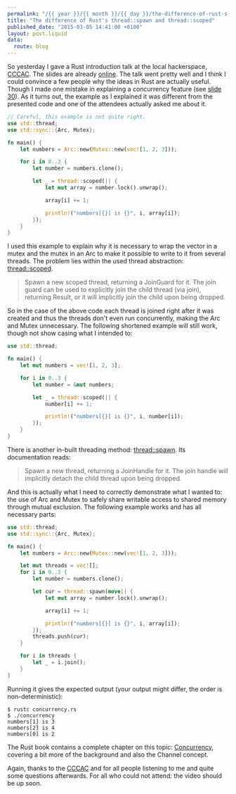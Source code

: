 ```yaml
---
permalink: "/{{ year }}/{{ month }}/{{ day }}/the-difference-of-rust-s-spawn-and-scoped"
title: "The difference of Rust's thread::spawn and thread::scoped"
published_date: "2015-03-05 14:41:00 +0100"
layout: post.liquid
data:
  route: blog
---
```

So yesterday I gave a Rust introduction talk at the local hackerspace, [CCCAC](http://ccc.ac).
The slides are already [online](https://fnordig.de/talks/2015/cccac/rust-intro/).
The talk went pretty well and I think I could convince a few people why the ideas in Rust are actually useful.
Though I made one mistake in explaining a concurrency feature (see [slide 30](https://fnordig.de/talks/2015/cccac/rust-intro/#29)).
As it turns out, the example as I explained it was different from the presented code and one of the attendees actually asked me about it.

~~~rust
// Careful, this example is not quite right.
use std::thread;
use std::sync::{Arc, Mutex};

fn main() {
    let numbers = Arc::new(Mutex::new(vec![1, 2, 3]));

    for i in 0..3 {
        let number = numbers.clone();

        let _ = thread::scoped(|| {
            let mut array = number.lock().unwrap();

            array[i] += 1;

            println!("numbers[{}] is {}", i, array[i]);
        });
    }
}
~~~

I used this example to explain why it is necessary to wrap the vector in a mutex and the mutex in an Arc to make it possible to write to it from several threads.
The problem lies within the used thread abstraction: [thread::scoped](http://doc.rust-lang.org/nightly/std/thread/fn.scoped.html).

> Spawn a new scoped thread, returning a JoinGuard for it.
> The join guard can be used to explicitly join the child thread (via join), returning Result<T>, or it will implicitly join the child upon being dropped.

So in the case of the above code each thread is joined right after it was created and thus the threads don't even run concurrently, making the Arc and Mutex unnecessary. The following shortened example will still work, though not show casing what I intended to:

~~~rust
use std::thread;

fn main() {
    let mut numbers = vec![1, 2, 3];

    for i in 0..3 {
        let number = &mut numbers;

        let _ = thread::scoped(|| {
            number[i] += 1;

            println!("numbers[{}] is {}", i, number[i]);
        });
    }
}
~~~

There is another in-built threading method: [thread::spawn](http://doc.rust-lang.org/nightly/std/thread/fn.spawn.html). Its documentation reads:

> Spawn a new thread, returning a JoinHandle for it.
> The join handle will implicitly detach the child thread upon being dropped.

And this is actually what I need to correctly demonstrate what I wanted to: the use of Arc and Mutex to safely share writable access to shared memory through mutual exclusion. The following example works and has all necessary parts:

~~~rust
use std::thread;
use std::sync::{Arc, Mutex};

fn main() {
    let numbers = Arc::new(Mutex::new(vec![1, 2, 3]));

    let mut threads = vec![];
    for i in 0..3 {
        let number = numbers.clone();

        let cur = thread::spawn(move|| {
            let mut array = number.lock().unwrap();

            array[i] += 1;

            println!("numbers[{}] is {}", i, array[i]);
        });
        threads.push(cur);
    }

    for i in threads {
        let _ = i.join();
    }
}
~~~

Running it gives the expected output (your output might differ, the order is non-deterministic):

~~~shell
$ rustc concurrency.rs
$ ./concurrency
numbers[1] is 3
numbers[2] is 4
numbers[0] is 2
~~~

The Rust book contains a complete chapter on this topic: [Concurrency](http://doc.rust-lang.org/book/concurrency.html), covering a bit more of the background and also the Channel concept.

Again, thanks to the [CCCAC](http://ccc.ac) and for all people listening to me and quite some questions afterwards.
For all who could not attend: the video should be up soon.
